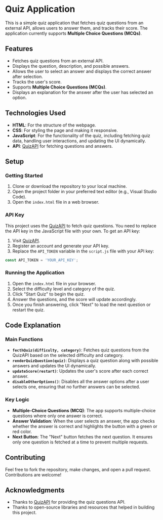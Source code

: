 # Quiz Application

This is a simple quiz application that fetches quiz questions from an external API, allows users to answer them, and tracks their score. The application currently supports **Multiple Choice Questions (MCQs)**.

## Features

- Fetches quiz questions from an external API.
- Displays the question, description, and possible answers.
- Allows the user to select an answer and displays the correct answer after selection.
- Tracks the user's score.
- Supports **Multiple Choice Questions (MCQs)**.
- Displays an explanation for the answer after the user has selected an option.

## Technologies Used

- **HTML**: For the structure of the webpage.
- **CSS**: For styling the page and making it responsive.
- **JavaScript**: For the functionality of the quiz, including fetching quiz data, handling user interactions, and updating the UI dynamically.
- **API**: [QuizAPI](https://quizapi.io/) for fetching questions and answers.

## Setup

### Getting Started

1. Clone or download the repository to your local machine.
2. Open the project folder in your preferred text editor (e.g., Visual Studio Code).
3. Open the `index.html` file in a web browser.

### API Key

This project uses the [QuizAPI](https://quizapi.io/) to fetch quiz questions. You need to replace the API key in the JavaScript file with your own. To get an API key:

1. Visit [QuizAPI](https://quizapi.io/).
2. Register an account and generate your API key.
3. Replace the `API_TOKEN` variable in the `script.js` file with your API key:

```javascript
const API_TOKEN = 'YOUR_API_KEY';
```

### Running the Application

1. Open the `index.html` file in your browser.
2. Select the difficulty level and category of the quiz.
3. Click "Start Quiz" to begin the quiz.
4. Answer the questions, and the score will update accordingly.
5. Once you finish answering, click "Next" to load the next question or restart the quiz.

## Code Explanation

### Main Functions

- **`fecthQuiz(difficulty, category)`**: Fetches quiz questions from the QuizAPI based on the selected difficulty and category.
- **`renderQuizQuestion(quiz)`**: Displays a quiz question along with possible answers and updates the UI dynamically.
- **`updateScore(restart)`**: Updates the user's score after each correct answer.
- **`disableOtherOptions()`**: Disables all the answer options after a user selects one, ensuring that no further answers can be selected.

### Key Logic

- **Multiple-Choice Questions (MCQ)**: The app supports multiple-choice questions where only one answer is correct.
- **Answer Validation**: When the user selects an answer, the app checks whether the answer is correct and highlights the button with a green or red color.
- **Next Button**: The "Next" button fetches the next question. It ensures only one question is fetched at a time to prevent multiple requests.

## Contributing

Feel free to fork the repository, make changes, and open a pull request. Contributions are welcome!

## Acknowledgments

- Thanks to [QuizAPI](https://quizapi.io/) for providing the quiz questions API.
- Thanks to open-source libraries and resources that helped in building this project.